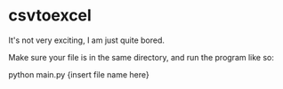# csvtoexcel
It's not very exciting, I am just quite bored.

Make sure your file is in the same directory, and run the program like so:

python main.py {insert file name here}